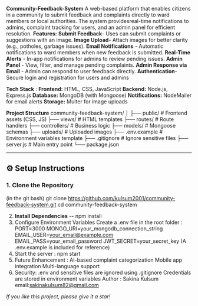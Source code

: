 **Community-Feedback-System**
A web-based platform that enables citizens in a community to submit feedback and complaints directly to ward members or local authorities. The system providesreal-time notifications to admins, complaint tracking for users, and an admin panel for efficient resolution.
**Features:**
**Submit Feedback**- Uses can submit complaints or suggestions with an image.
**Image Upload**- Attach images for better clarity (e.g., potholes, garbage issues).
**Email Notifications** - Automatic notifications to ward members when new feedback is submitted.
**Real-Time Alerts** - In-app notifications for admins to review pending issues.
**Admin Panel** - View, filter, and manage pending complaints.
**Admin Response via Email** - Admin can respond to user feedback directly.
**Authentication**- Secure login and registration for users and admins

**Tech Stack** :
**Frontend:** HTML, CSS, JavaScript
**Backend:** Node.js, Express.js
**Database:** MongoDB (with Mongoose)
**Notifications:** NodeMailer for email alerts
**Storage:** Multer for image uploads

****Project Structure****
community-feedback-system/
│
├── public/             # Frontend assets (CSS, JS)
├── views/              # HTML templates
├── routes/             # Route handlers
├── controllers/        # Business logic
├── models/             # Mongoose schemas
├── uploads/            # Uploaded images
├── .env.example        # Environment variables template
├── .gitignore          # Ignore sensitive files
├── server.js           # Main entry point
└── package.json


---

## ⚙️ Setup Instructions

### **1. Clone the Repository**
(in the git bash)
git clone https://github.com/kulsum2001/community-feedback-system.git
cd community-feedback-system 

2. **Install Dependencies**   -- npm install
3. Configure Environment Variables
    Create a .env file in the root folder : PORT=3000
                                            MONGO_URI=your_mongodb_connection_string
                                            EMAIL_USER=your_email@example.com
                                            EMAIL_PASS=your_email_password
                                            JWT_SECRET=your_secret_key
   (A .env.example is included for reference)
4. Start the server : npm start
5. Future Enhancement :  AI-based complaint categorization
                         Mobile app integration
                         Multi-language support
6. Security:
  .env and sensitive files are ignored using .gitignore
  Credentials are stored in environment variables
Author : Sakina Kulsum
        email:sakinakulsum82@gmail.com

   
*If you like this project, please give it a star!*
